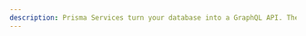 ```yaml
---
description: Prisma Services turn your database into a GraphQL API. They are configured using the Prisma CLI.
---
```


